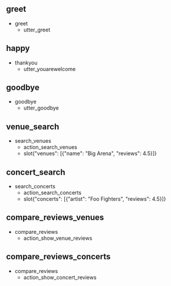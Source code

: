 ## greet
* greet
    - utter_greet

## happy
* thankyou
    - utter_youarewelcome

## goodbye
* goodbye
    - utter_goodbye

## venue_search
* search_venues
    - action_search_venues
    - slot{"venues": [{"name": "Big Arena", "reviews": 4.5}]}

## concert_search
* search_concerts
    - action_search_concerts
    - slot{"concerts": [{"artist": "Foo Fighters", "reviews": 4.5}]}

## compare_reviews_venues
* compare_reviews
    - action_show_venue_reviews

## compare_reviews_concerts
* compare_reviews
    - action_show_concert_reviews
